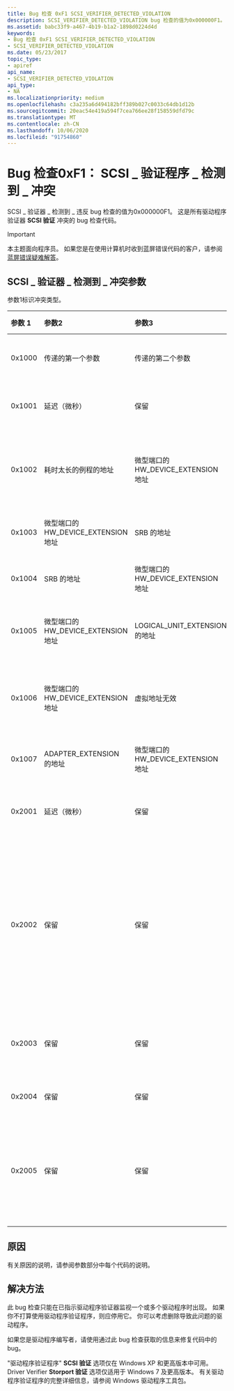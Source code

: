 ```yaml
---
title: Bug 检查 0xF1 SCSI_VERIFIER_DETECTED_VIOLATION
description: SCSI_VERIFIER_DETECTED_VIOLATION bug 检查的值为0x000000F1。 这是所有驱动程序验证器 SCSI 验证冲突的 bug 检查代码。
ms.assetid: babc33f9-a467-4b19-b1a2-1898d0224d4d
keywords:
- Bug 检查 0xF1 SCSI_VERIFIER_DETECTED_VIOLATION
- SCSI_VERIFIER_DETECTED_VIOLATION
ms.date: 05/23/2017
topic_type:
- apiref
api_name:
- SCSI_VERIFIER_DETECTED_VIOLATION
api_type:
- NA
ms.localizationpriority: medium
ms.openlocfilehash: c3a235a6d494182bff389b027c0033c64db1d12b
ms.sourcegitcommit: 20eac54e419a594f7cea766ee28f158559dfd79c
ms.translationtype: MT
ms.contentlocale: zh-CN
ms.lasthandoff: 10/06/2020
ms.locfileid: "91754860"
---
```

# <a name="bug-check-0xf1-scsi_verifier_detected_violation"></a>Bug 检查0xF1： SCSI \_ 验证程序 \_ 检测到 \_ 冲突


SCSI \_ 验证器 \_ 检测到 \_ 违反 bug 检查的值为0x000000F1。 这是所有驱动程序验证器 **SCSI 验证** 冲突的 bug 检查代码。

> [!IMPORTANT]
> 本主题面向程序员。 如果您是在使用计算机时收到蓝屏错误代码的客户，请参阅[蓝屏错误疑难解答](https://www.windows.com/stopcode)。


## <a name="scsi_verifier_detected_violation-parameters"></a>SCSI \_ 验证器 \_ 检测到 \_ 冲突参数


参数1标识冲突类型。

<table>
<colgroup>
<col width="20%" />
<col width="20%" />
<col width="20%" />
<col width="20%" />
<col width="20%" />
</colgroup>
<thead>
<tr class="header">
<th align="left">参数 1</th>
<th align="left">参数2</th>
<th align="left">参数3</th>
<th align="left">参数4</th>
<th align="left">错误的原因</th>
</tr>
</thead>
<tbody>
<tr class="odd">
<td align="left"><p>0x1000</p></td>
<td align="left"><p>传递的第一个参数</p></td>
<td align="left"><p>传递的第二个参数</p></td>
<td align="left"><p>保留</p></td>
<td align="left"><p>微型端口驱动程序向 <strong>ScsiPortInitialize</strong>传递了错误的参数。</p></td>
</tr>
<tr class="even">
<td align="left"><p>0x1001</p></td>
<td align="left"><p>延迟（微秒）</p></td>
<td align="left"><p>保留</p></td>
<td align="left"><p>保留</p></td>
<td align="left"><p>小型小型驱动程序名为 <strong>ScsiPortStallExecution</strong> ，指定延迟大于0.1 秒，停止处理器太长。</p></td>
</tr>
<tr class="odd">
<td align="left"><p>0x1002</p></td>
<td align="left"><p>耗时太长的例程的地址</p></td>
<td align="left"><p>微型端口的 HW_DEVICE_EXTENSION 地址</p></td>
<td align="left"><p>例程的持续时间（微秒）</p></td>
<td align="left"><p>端口驱动程序调用的微型端口例程所需的时间超过0.5 秒。</p>
<p> (0.5 秒是大多数例程的限制。 但是， <strong>HwInitialize</strong> 例程为5秒， <strong>FindAdapter</strong> 例程为豁免。 ) </p></td>
</tr>
<tr class="even">
<td align="left"><p>0x1003</p></td>
<td align="left"><p>微型端口的 HW_DEVICE_EXTENSION 地址</p></td>
<td align="left"><p>SRB 的地址</p></td>
<td align="left"><p>保留</p></td>
<td align="left"><p>微型端口驱动程序多次完成了一个请求。</p></td>
</tr>
<tr class="odd">
<td align="left"><p>0x1004</p></td>
<td align="left"><p>SRB 的地址</p></td>
<td align="left"><p>微型端口的 HW_DEVICE_EXTENSION 地址</p></td>
<td align="left"><p>保留</p></td>
<td align="left"><p>微型端口驱动程序已完成具有无效 SRB 状态的请求。</p></td>
</tr>
<tr class="even">
<td align="left"><p>0x1005</p></td>
<td align="left"><p>微型端口的 HW_DEVICE_EXTENSION 地址</p></td>
<td align="left"><p>LOGICAL_UNIT_EXTENSION 的地址</p></td>
<td align="left"><p>保留</p></td>
<td align="left"><p>小型端口驱动程序调用 <strong>ScsiPortNotification</strong> 来请求 <strong>NextLuRequest</strong>，但未标记的请求仍处于活动状态。</p></td>
</tr>
<tr class="odd">
<td align="left"><p>0x1006</p></td>
<td align="left"><p>微型端口的 HW_DEVICE_EXTENSION 地址</p></td>
<td align="left"><p>虚拟地址无效</p></td>
<td align="left"><p>保留</p></td>
<td align="left"><p>微型端口驱动程序向 <strong>ScsiPortGetPhysicalAddress</strong>传递了无效的虚拟地址。</p>
<p> (这通常意味着提供的地址不会映射到通用缓冲区区域。 ) </p></td>
</tr>
<tr class="even">
<td align="left"><p>0x1007</p></td>
<td align="left"><p>ADAPTER_EXTENSION 的地址</p></td>
<td align="left"><p>微型端口的 HW_DEVICE_EXTENSION 地址</p></td>
<td align="left"><p>保留</p></td>
<td align="left"><p>总线的重置保持期结束，但微型端口驱动程序仍有未处理的请求。</p></td>
</tr>
<tr class="odd">
<td align="left"><p>0x2001</p></td>
<td align="left"><p>延迟（微秒）</p></td>
<td align="left"><p>保留</p></td>
<td align="left"><p>保留</p></td>
<td align="left"><p>Storport 微型端口驱动程序名为 <strong><a href="/windows-hardware/drivers/ddi/storport/nf-storport-storportstallexecution" data-raw-source="[StorPortStallExecution](/windows-hardware/drivers/ddi/storport/nf-storport-storportstallexecution)">StorPortStallExecution</a></strong> ，指定延迟时间超过0.1 秒，停止处理器的时间太长。</p></td>
</tr>
<tr class="even">
<td align="left"><p>0x2002</p></td>
<td align="left"><p>保留</p></td>
<td align="left"><p>保留</p></td>
<td align="left"><p>保留</p></td>
<td align="left"><p>不是从微型端口驱动程序的<strong><a href="/windows-hardware/drivers/ddi/storport/nc-storport-hw_find_adapter" data-raw-source="[HwStorFindAdapter](/windows-hardware/drivers/ddi/storport/nc-storport-hw_find_adapter)">HwStorFindAdapter</a></strong>例程调用<strong><a href="/windows-hardware/drivers/ddi/storport/nf-storport-storportgetuncachedextension" data-raw-source="[StorPortGetUncachedExtension](/windows-hardware/drivers/ddi/storport/nf-storport-storportgetuncachedextension)">StorPortGetUncachedExtension</a></strong> 。 <strong>StorPortGetUncachedExtension</strong>例程只能从微型端口驱动程序的<strong>HwStorFindAdapter</strong>例程中调用，且仅可用于总线主机适配器。 在调用<strong>StorPortGetUncachedExtension</strong>之前，storport 微型端口驱动程序必须将<strong><a href="/windows-hardware/drivers/ddi/storport/ns-storport-_hw_initialization_data-r1" data-raw-source="[HW_INITIALIZATION_DATA](/windows-hardware/drivers/ddi/storport/ns-storport-_hw_initialization_data-r1)">HW_INITIALIZATION_DATA</a></strong>的<strong>SrbExtensionSize</strong>设置 (Storport) 结构。</p></td>
</tr>
<tr class="odd">
<td align="left"><p>0x2003</p></td>
<td align="left"><p>保留</p></td>
<td align="left"><p>保留</p></td>
<td align="left"><p>保留</p></td>
<td align="left"><p>传递到 <strong><a href="/windows-hardware/drivers/ddi/storport/nf-storport-storportgetdevicebase" data-raw-source="[StorPortGetDeviceBase](/windows-hardware/drivers/ddi/storport/nf-storport-storportgetdevicebase)">StorPortGetDeviceBase</a></strong> 例程的地址无效。 <strong>StorPortGetDeviceBase</strong>例程仅支持由 system 即插即用 (PnP) manager 分配给驱动程序的地址。</p></td>
</tr>
<tr class="even">
<td align="left"><p>0x2004</p></td>
<td align="left"><p>保留</p></td>
<td align="left"><p>保留</p></td>
<td align="left"><p>保留</p></td>
<td align="left"><p>Storport 微型端口驱动程序多次完成了同一 i/o 请求。</p></td>
</tr>
<tr class="odd">
<td align="left"><p>0x2005</p></td>
<td align="left"><p>保留</p></td>
<td align="left"><p>保留</p></td>
<td align="left"><p>保留</p></td>
<td align="left"><p>Storport 微型端口驱动程序将无效的虚拟地址传递给 <strong>StorPortRead</strong><em>xxx</em> 或 <strong>StorPortWrite</strong><em>xxx</em> 例程之一。 这通常意味着提供的地址不会映射到通用缓冲区区。 指定的 <em>寄存器</em> 或 <em>端口</em> 必须在 <strong><a href="/windows-hardware/drivers/ddi/storport/nf-storport-storportgetdevicebase" data-raw-source="[StorPortGetDeviceBase](/windows-hardware/drivers/ddi/storport/nf-storport-storportgetdevicebase)">StorPortGetDeviceBase</a></strong> 例程返回的映射的内存空间范围内。</p></td>
</tr>
</tbody>
</table>

 

<a name="cause"></a>原因
-----

有关原因的说明，请参阅参数部分中每个代码的说明。

<a name="resolution"></a>解决方法
----------

此 bug 检查只能在已指示驱动程序验证器监视一个或多个驱动程序时出现。 如果你不打算使用驱动程序验证程序，则应停用它。 你可以考虑删除导致此问题的驱动程序。

如果您是驱动程序编写者，请使用通过此 bug 检查获取的信息来修复代码中的 bug。

"驱动程序验证程序" **SCSI 验证** 选项仅在 Windows XP 和更高版本中可用。 Driver Verifier **Storport 验证** 选项仅适用于 Windows 7 及更高版本。 有关驱动程序验证程序的完整详细信息，请参阅 Windows 驱动程序工具包。

